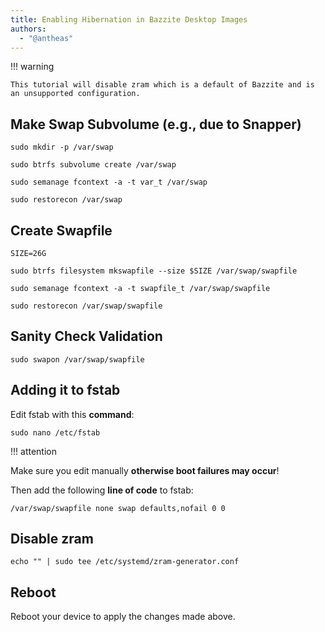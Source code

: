 ```yaml
---
title: Enabling Hibernation in Bazzite Desktop Images
authors:
  - "@antheas"
---
```


!!! warning

    This tutorial will disable zram which is a default of Bazzite and is an unsupported configuration.

## Make Swap Subvolume (e.g., due to Snapper)
```
sudo mkdir -p /var/swap

sudo btrfs subvolume create /var/swap

sudo semanage fcontext -a -t var_t /var/swap

sudo restorecon /var/swap
```

## Create Swapfile

```
SIZE=26G

sudo btrfs filesystem mkswapfile --size $SIZE /var/swap/swapfile

sudo semanage fcontext -a -t swapfile_t /var/swap/swapfile

sudo restorecon /var/swap/swapfile
```

## Sanity Check Validation

```
sudo swapon /var/swap/swapfile
```

## Adding it to fstab

Edit fstab with this **command**:

```
sudo nano /etc/fstab
```

!!! attention

Make sure you edit manually **otherwise boot failures may occur**!

Then add the following **line of code** to fstab:

`/var/swap/swapfile none swap defaults,nofail 0 0`

## Disable zram
```
echo "" | sudo tee /etc/systemd/zram-generator.conf
```

## Reboot
Reboot your device to apply the changes made above.
